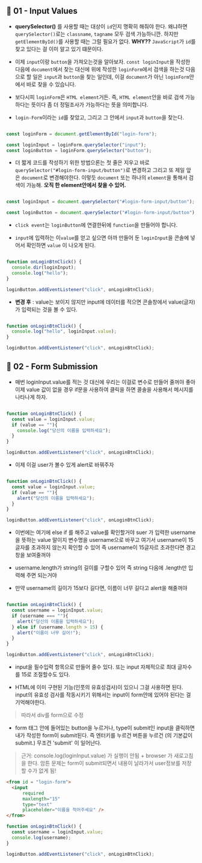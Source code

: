  ## 📍 01 - Input Values

* **querySelector()** 를 사용할 때는 대상이 `id`인지 명확히 해줘야 한다. 왜냐하면 `querySelector()`로는 `classname`, `tagname` 모두 검색 가능하니깐. 하지만 `getElementById()`를 사용할 때는 그럴 필요가 없다. **WHY??** `JavaScript`가 `id`를 찾고 있다는 걸 이미 알고 있기 떄문이다.

* 이제 `input`이랑 `button`을 가져오는것을 알아보자. `const loginInput`을 작성한 다음에 `document`에서 찾는 대신에 위에 작성한 `loginForm`에서 검색을 하는것 다음으로 할 일은 `input`과 `button`을 찾는 일인데, 이걸 `document`가 아닌 `loginForm`안에서 바로 찾을 수 있습니다.

* 보다시피 `loginForm`은 `HTML element`거든. 즉, `HTML element`안을 바로 검색 가능하다는 뜻이다 좀 더 정밀조사가 가능하다는 뜻을 의미합니다.

* `login-Form`이라는 `id`를 찾았고, 그리고 그 안에서 `input`과 `button`을 찾는다.

```JavaScript

const loginForm = document.getElementById("login-form");

const loginInput = loginForm.querySelector("input");
const loginButton = loginForm.querySelector("button");

```

* 더 짧게 코드를 작성하기 위한 방법으론는 첫 줄은 지우고 바로 `querySelector("#login-form-input/button")`로 변경하고 그리고 또 제일 앞은 `document`로 변경해야한다. 이렇듯 `document` 또는 하나의 `element`을 통해서 검색이 가능해. **오직 한 element안에서 찾을 수 있어.**

```JavaScript

const loginInput = document.querySelector("#login-form-input/button");

const loginButton = document.querySelector("#login-form-input/button");

```


* `click event`는 `loginButton`에 연결한뒤에 `function`을 만들어야 합니다.

* `input`에 입력하는 이`value`를 얻고 싶으면 아까 만들어 둔 `loginInput`을 콘솔에 넣어서 확인하면 `value` 이 나오게 된다.


```JavaScript

function onLoginBtnClick() {
  console.dir(loginInput);
  console.log("hello");
}

loginButton.addEventListener("click", onLoginBtnClick);

```

* **변경 후** : value는 보이지 않지만 input에 데이터를 적으면 콘솔창에서 value(글자)가 입력되는 것을 볼 수 있다.

```JavaScript

function onLoginBtnClick() {
  console.log("hello", loginInput.value);
}

loginButton.addEventListener("click", onLoginBtnClick);

```

## 📍 02 - Form Submission 

* 매번 loginInput.value를 적는 것 대신에 우리는 이걸로 변수로 만들어 줄꺼야 좋아 이제 value 값이 없을 경우 if문을 사용하여 클릭을 하면 콜솔을 사용해서 메시지를 나타나게 하자. 

```JavaScript

function onLoginBtnClick() {
  const value = loginInput.value;
  if (value == ""){
    console.log("당신의 이름을 입력하세요");
  }
}

loginButton.addEventListener("click", onLoginBtnClick);

```

* 이제 이걸 user가 볼수 있게 alert로 바꿔주자

```JavaScript

function onLoginBtnClick() {
  const value = loginInput.value;
  if (value == ""){
    alert("당신의 이름을 입력하세요");
  }
}

loginButton.addEventListener("click", onLoginBtnClick);

```

* 이번에는 여기에 else if 를 해주고 value를 확인할거야 suer 가 입력한 username을 뜻하는 value 말이지 변수명을 username으로 바꾸고 여기서 username이 15글자를 초과하지 않는지 확인할 수 있어
즉 username이 15글자르 초과한다면 경고창을 보여줄꺼야 

* username.length가 string의 길이를 구할수 있어 즉 string 다음에 .length만 입력해 주면 되는거야

* 만약 username의 길이가 15보다 길다면, 이름이 너무 길다고 alert을 해줄꺼야 

```JavaScript

function onLoginBtnClick() {
  const username = loginInput.value;
  if (username === ""){
    alert("당신의 이름을 입력하세요");
  } else if (username.length > 15) {
    alert("이름이 너무 길어!");
  }
}

loginButton.addEventListener("click", onLoginBtnClick);

```


* input을 필수입력 항목으로 만들어 줄수 있다. 또는 input 자체적으로 최대 글자수를 15로 조절할수도 있다.

* HTML에 이미 구현된 기능(인풋의 유효성검사)이 있으니 그걸 사용하면 된다. input의 유효성 검사를 작동시키기 위해서는 input이 form안에 있어야 된다는 걸 기억해야한다.
>따라서 div를 form으로 수정

* form 태그 안에 들어있는 button을 누르거나, type이 submit인 input을 클릭하면 내가 작성한 form이 submit된다. 즉 엔터키를 누르건 버튼을 누르건 (의 기본값이 submit.) 무조건 'submit' 이 일어난다.
> 근거: console.log(loginInput.value) 가 실행이 안됨 + browser 가 새로고침을 한다.
>암튼 문제는 form이 submit되면서 내용이 날라가서 user정보를 저장할 수가 없게 됨!


```html
<from id = "login-form">
  <input
      required
      maxlength="15" 
      type="text" 
      placeholder="이름을 적어주세요" />
</from> 
```

```JavaScript
function onLoginBtnClick() {
  const username = loginInput.value;
  console.log(username);
}

loginButton.addEventListener("click", onLoginBtnClick);
```
